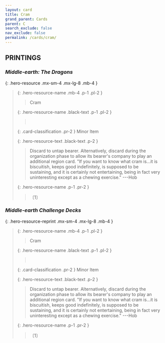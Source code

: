 ```yaml
---
layout: card
title: Cram
grand_parent: Cards
parent: C
search_exclude: false
nav_exclude: false
permalink: /cards/cram/
---
```


## PRINTINGS


### _Middle-earth: The Dragons_

{: .hero-resource .mx-sm-4 .mx-lg-8 .mb-4 }
> {: .hero-resource-name .mb-4 .p-1 .pl-2 }
> > <div class="card-mp"></div>
> > <div class="card-name">Cram</div>
>
> {: .hero-resource-name .black-text .p-1 .pl-2 }
> > &nbsp;
>
> {: .card-classification .pr-2 }
> Minor Item
>
> {: .hero-resource-text .black-text .p-2 }
> > Discard to untap bearer. Alternatively, discard during the organization phase to allow its bearer's company to play an additional region card.  "If you want to know what cram is...it is biscuitish, keeps good indefinitely, is supposed to be sustaining, and it is certainly not entertaining, being in fact very uninteresting except as a chewing exercise." ---Hob 
> 
> {: .hero-resource-name .p-1 .pr-2 }
> > <div class="card-shield"></div>
> > <div class="card-corruption">〔1〕</div>

### _Middle-earth Challenge Decks_

{: .hero-resource-reprint .mx-sm-4 .mx-lg-8 .mb-4 }
> {: .hero-resource-name .mb-4 .p-1 .pl-2 }
> > <div class="card-mp"></div>
> > <div class="card-name">Cram</div>
>
> {: .hero-resource-name .black-text .p-1 .pl-2 }
> > &nbsp;
>
> {: .card-classification .pr-2 }
> Minor Item
>
> {: .hero-resource-text .black-text .p-2 }
> > Discard to untap bearer. Alternatively, discard during the organization phase to allow its bearer's company to play an additional region card.  "If you want to know what cram is...it is biscuitish, keeps good indefinitely, is supposed to be sustaining, and it is certainly not entertaining, being in fact very uninteresting except as a chewing exercise." ---Hob 
> 
> {: .hero-resource-name .p-1 .pr-2 }
> > <div class="card-shield"></div>
> > <div class="card-corruption">〔1〕</div>
